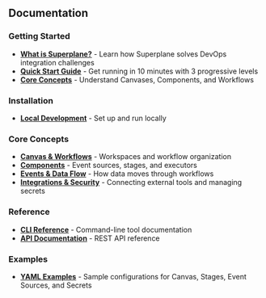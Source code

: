 ## Documentation

### Getting Started
- **[What is Superplane?](getting-started/what-is-superplane.md)** - Learn how Superplane solves DevOps integration challenges
- **[Quick Start Guide](getting-started/quick-start.md)** - Get running in 10 minutes with 3 progressive levels
- **[Core Concepts](getting-started/core-concepts.md)** - Understand Canvases, Components, and Workflows

### Installation
- **[Local Development](installation/local-development.md)** - Set up and run locally

### Core Concepts
- **[Canvas & Workflows](concepts/canvas-and-workflows.md)** - Workspaces and workflow organization
- **[Components](concepts/components.md)** - Event sources, stages, and executors
- **[Events & Data Flow](concepts/events-and-data.md)** - How data moves through workflows
- **[Integrations & Security](concepts/integrations-security.md)** - Connecting external tools and managing secrets

### Reference
- **[CLI Reference](reference/cli.md)** - Command-line tool documentation
- **[API Documentation](https://app.superplane.com/api/v1/docs)** - REST API reference

### Examples
- **[YAML Examples](examples/)** - Sample configurations for Canvas, Stages, Event Sources, and Secrets
